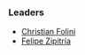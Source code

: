### Leaders

* [Christian Folini](mailto:christian.folini@owasp.org)
* [Felipe Zipitría](mailto:felipe.zipitria@owasp.org)
